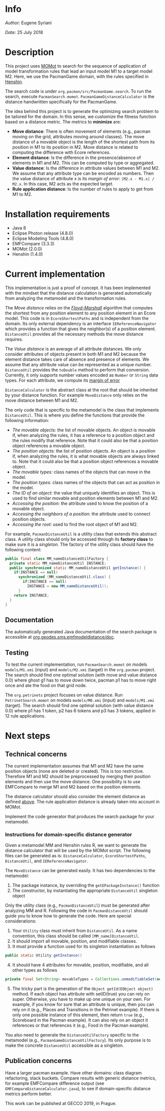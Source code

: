 # Info
*Author:* Eugene Syriani

*Date:* 25 July 2018


# Description

This project uses [MOMot](http://martin-fleck.github.io/momot/) to search for the sequence of application of model transformation rules that lead an input model M1 to a target model M2.
Here, we use the PacmanGame domain, with the rules specified in [Henshin](https://www.eclipse.org/henshin/).

The search code is under `org.pacman/src/PacmanGame.search`.
To run the search, execute `PacmanSearch.momot`.
`PacmanGameDistanceCalculator` is the distance handwritten specifically for the PacmanGame.

The idea behind this project is to generate the optimizing search problem to be tailored for the domain. In this sense, we customize the fitness function based on a distance metric.
The metrics to **minimize** are:<a name="distance"></a>
* **Move distance**: There is often movement of elements (e.g., pacman moving on the grid, attributes moving around classes). The move distance of a movable object is the length of the shortest path from its position in M1 to its position in M2. Move distance is related to computing the difference with Ecore references.
* **Element distance**: Is the difference in the presence/absence of elements in M1 and M2. This can be computed by type or aggregated.
* **Value distance**: <a name="value"></a>Is the difference in attribute values between M1 and M2. We assume that any attribute type can be encoded as numbers. Then the value distance of attribute x is its *margin of error*: `|M2.x - M1.x| / M2.x`. In this case, M2 acts as the expected target.
* **Rule application distance**: Is the number of rules to apply to get from M1 to M2.

# Installation requirements

* Java 8
* Eclipse Photon release (4.8.0)
* Eclipse Modeling Tools (4.8.0)
* EMFCompare (3.3.3)
* MOMot (2.0.0)
* Henshin (1.4.0)

# Current implementation

This implementation is just a proof of concept. It has been implemented with the mindset that the distance calculation is generated automatically from analyzing the metamodel and the transformation rules.

The *Move distance* relies on the [*Floyd-Marshall*](https://en.wikipedia.org/wiki/Floyd-Warshall_algorithm) algorithm that computes the shortest from any position element to any position element in an Ecore model. This code is in `EcoreShortestPaths` and is independent from the domain. Its only external dependency is an interface `IEReferenceNavigator` which provides a function that gives the neighbor(s) of a position element. `DistanceUtil` provides all the necessary methods the move distance requires.

The *Value distance* is an average of all attribute distances. We only consider attributes of objects present in both M1 and M2 because the element distance takes care of absence and presence of elements. We assume that any attribute value can be represented as a unique number. `DistanceUtil` provides the `toDouble` method to perform that conversion. Currently, it only supports number values encoded as `Number` or `String` data types. For each attribute, we compute its [margin of error](#value)

`DistanceCalculator` is the abstract class at the root that should be inherited by your distance function. For example `MoveDistance` only relies on the move distance between M1 and M2.

The only code that is specific to the metamodel is the class that implements `DistanceUtil`. This is where you define the functions that provide the following information:
* *The movable objects:* the list of movable objects. An object is movable if, when analyzing the rules, it has a reference to a position object and the rules modify that reference. Note that it could also be that a position object references a movable object.
* *The position objects:* the list of position objects. An object is a position if, when analyzing the rules, it is what movable objects are always linked to. Note that it could also be that a position object references a movable object.
* *The movable types:* class names of the objects that can move in the model.
* *The position types:* class names of the objects that can act as position in the model.
* *The ID of an object:* the value that uniquely identifies an object. This is used to find similar movable and position elements between M1 and M2.
* *Accessing the position:* the attribute used to know the position of a movable object.
* *Accessing the neighbors of a position:* the attribute used to connect position objects.
* *Accessing the root:* used to find the root object of M1 and M2.

For example, `PacmanDistanceUtil` is a utility class that extends this abstract class. A utility class should only be accessed through its **factory class** to make sure it is a *singleton*. The factory of the utility class should have the following content:
```java
public final class MM_nameDistanceUtilFactory {
  private static MM_nameDistanceUtil INSTANCE;
  public synchronized static MM_nameDistanceUtil getInstance() {
    if(INSTANCE == null)
      synchronized (MM_nameDistanceUtil.class) {
        if(INSTANCE == null)
          INSTANCE = new MM_nameDistanceUtil();
      }
    return INSTANCE;
  }
}
```

## Documentation

The automatically generated Java documentation of the search package is accessible at [org.geodes.sms.emfmodeldistance/doc](org.pacman/doc/index.html).

## Testing

To test the current implementation, run `PacmanSearch.momot` on models `models/M1.xmi` (input) and `models/M2.xmi` (target) in the `org.pacman` project. The search should find one optimal solution (with move and value distance 0.0) where ghost g1 has to move down twice, pacman p1 has to move right once and ate the food on that grid node.

The `org.petrinets` project focuses on value distance. Run `PetrinetSearch.momot` on models `models/M0.xmi` (input) and `models/M1.xmi` (target). The search should find one optimal solution (with value distance 0.0) where p1 has 1 token, p2 has 6 tokens and p3 has 3 tokens, applied in 12 rule applications.

# Next steps

## Technical concerns

The current implementation assumes that M1 and M2 have the same position objects (none are deleted or created). This is too restrictive. Therefore M1 and M2 should be preprocessed by merging their position elements and then use the move distance. One possibility is to use EMFCompare to merge M1 and M2 based on the position elements.

The distance calculator should also consider the element distance as defined [above](#distance). The rule application distance is already taken into account in MOMot.

Implement the code generator that produces the search package for your metamodel.

### Instructions for domain-specific distance generator

Given a metamodel MM and Henshin rules R, we want to generate the distance calculator that will be used by the MOMot script. The following files can be generated as is: `DistanceCalculator`, `EcoreShortestPaths`, `DistanceUtil`, and `IEReferenceNavigator`.

The `MoveDistance` can be generated easily. It has two dependencies to the metamodel:
1. The package instance, by overriding the `getEPackageInstance()` function
2. The constructor, by instantiating the appropriate `DistanceUtil` singleton object

Only the utility class (e.g., `PacmanDistanceUtil`) must be generated after analyzing MM and R. Following the code in `PacmanDistanceUtil` should guide you to know how to generate the code. Here are special considerations:

1. Your `Utility` class must inherit from `DistanceUtil`. As a name convention, this class should be called `[MM_name]DistanceUtil`.
2. It should import all movable, position, and modifiable classes.
3. It must provide a function used for its singleton instantiation as follows
```java
public static Utility getInstance()
```
4. It should have 4 attributes for movable, position,  modifiable, and all other types as follows
```java
private final Set<String> movableTypes = Collections.unmodifiableSet(new HashSet<>(Arrays.asList("Movable1", "Movable2")));
```
5. The tricky part is the generation of the `Object getId(EObject object)` method. If each object has attribute with setID(true) you can rely on super. Otherwise, you have to make up one unique on your own. For example, if you know for sure that an attribute is unique, then you can rely on it (e.g., Places and Transitions in the Petrinet example). If there is only one possible instance of this element, then return `true` (e.g., Scoreboard in the Pacman example). It can also rely on an object it references or that references it (e.g., Food in the Pacman example).

You also need to generate the `DistanceUtilFactory` specific to the metamodel (e.g., `PacmanGameDistanceUtilFactory`). Its only purpose is to make the concrete `DistanceUtil` accessible as a singleton.

## Publication concerns

Have a larger pacman example. Have other domains: class diagram refactoring, stack buckets. Compare results with generic distance metrics, for example EMFCompare difference output (see `EMFCompareDistanceCalculator.java`),  to see if domain-specific distance metrics perform better.

This work can be published at GECCO 2019, in Prague.